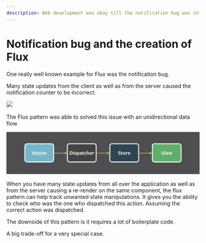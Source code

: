 ```yaml
---
description: Web development was okay till the notification bug was introduced
---
```


# Notification bug and the creation of Flux

One really well known example for Flux was the notification bug.

Many state updates from the client as well as from the server caused the notification counter to be incorrect.

![](https://encrypted-tbn0.gstatic.com/images?q=tbn:ANd9GcQZg7-aVRfctv-NUbESjrQJJDrn_GESCDvHByDpK-XPi_HyQ_Mr_w&s)

The Flux pattern was able to solved this issue with an unidirectional data flow

![](.gitbook/assets/flux-simple-f8-diagram-1300w.png)

When you have many state updates from all over the application as well as from the server causing a re-render on the same component, the flux pattern can help track unwanted state manipulations. It gives you the ability to check who was the one who dispatched this action. Assuming the correct action was dispatched.

The downside of this pattern is it requires a lot of boilerplate code.

A big trade-off for a very special case.

